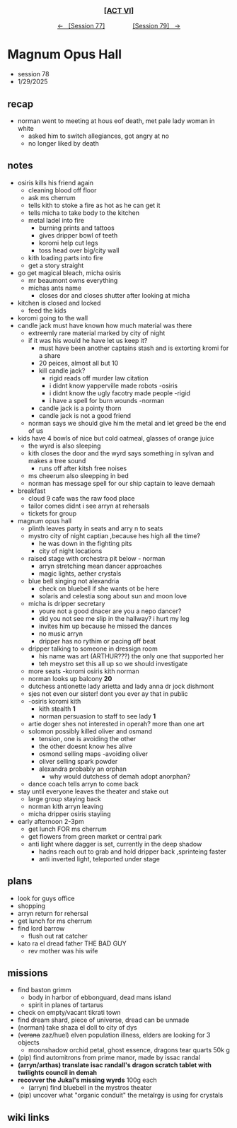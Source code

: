 
<div align="center">
  <h3 align="center"><a href="https://github.com/h-griffin/dnd-notes/blob/main/grimmhaus/act-VI" >[ACT VI]</a></h3>
  <p align="center">
    <a href="https://github.com/h-griffin/dnd-notes/blob/main/grimmhaus/act-VI/25-01-22.md" >&larr; &nbsp; [Session 77]</a>
    &nbsp;&nbsp;&nbsp;&nbsp;&nbsp;&nbsp;&nbsp;&nbsp;&nbsp;&nbsp;&nbsp;&nbsp;&nbsp;&nbsp;
    <a href="https://github.com/h-griffin/dnd-notes/blob/main/grimmhaus/act-VI/25-02-05.md" >[Session 79] &nbsp; &rarr;</a>
  </p>
</div>

# Magnum Opus Hall
- session 78
- 1/29/2025

## recap
- norman went to meeting at hous eof death, met pale lady woman in white
    - asked him to switch allegiances, got angry at no
    - no longer liked by death

## notes
- osiris kills his friend again
    - cleaning blood off floor
    - ask ms cherrum
    - tells kith to stoke a fire as hot as he can get it
    - tells micha to take body to the kitchen
    - metal ladel into fire
        - burning prints and tattoos
        - gives dripper bowl of teeth
        - koromi help cut legs
        - toss head over big/city wall
    - kith loading parts into fire
    - get a story straight
- go get magical bleach, micha osiris
    - mr beaumont owns everything
    - michas ants name
        - closes dor and closes shutter after looking at micha
- kitchen is closed and locked
    - feed the kids
- koromi going to the wall
- candle jack must have known how much material was there
    - extreemly rare material marked by city of night
    - if it was his would he have let us keep it?
        - must have been another captains stash and is extorting kromi for a share
        - 20 peices, almost all but 10
        - kill candle jack?
            - rigid reads off murder law citation
            - i didnt know yapperville made robots -osiris
            - i didnt know the ugly facotry made people -rigid
            - i have a spell for burn wounds -norman
        - candle jack is a pointy thorn
        - candle jack is not a good friend
    - norman says we should give him the metal and let greed be the end of us
- kids have 4 bowls of nice but cold oatmeal, glasses of orange juice
    - the wyrd is also sleeping
    - kith closes the door and the wyrd says something in sylvan and makes a tree sound
        - runs off after kitsh free noises
    - ms cheerum also sleepping in bed
    - norman has message spell for our ship captain to leave demaah
- breakfast
    - cloud 9 cafe was the raw food place
    - tailor comes didnt i see arryn at rehersals
    - tickets for group
- magnum opus hall
    - plinth leaves party in seats and arry n to seats
    - mystro city of night captian ,because hes high all the time?
        - he was down in the fighting pits
        - city of night locations
    - raised stage with orchestra pit below - norman
        - arryn stretching mean dancer approaches
        - magic lights, aether crystals
    - blue bell singing not alexandria
        - check on bluebell if she wants ot be here
        - solaris and celestia song about sun and moon love
    - micha is dripper secretary
        - youre not a good dnacer are you a nepo dancer?
        - did you not see me slip in the hallway? i hurt my leg
        - invites him up because he missed the dances
        - no music arryn
        - dripper has no rythim or pacing off beat
    - dripper talking to someone in dressign room
        - his name was art (ARTHUR???) the only one that supported her
        - teh meystro set this all up so we should investigate
    - more seats -koromi osiris kith norman
    - norman looks up balcony **20**
    - dutchess antionette lady arietta and lady anna dr jock dishmont
    - sjes not even our sister! dont you ever ay that in public
    - -osiris koromi kith
        - kith stealth **1**
        - norman persuasion to staff to see lady **1**
    - artie doger shes not interested in operah? more than one art
    - solomon possibly killed oliver and osmand
        - tension, one is avoiding the other
        - the other doesnt know hes alive
        - osmond selling maps -avoiding oliver
        - oliver selling spark powder
        - alexandra probably an orphan
            - why would dutchess of demah adopt anorphan?
    - dance coach tells arryn to come back
- stay until everyone leaves the theater and stake out
    - large group staying back
    - norman kith arryn leaving
    - micha dripper osiris stayiing
- early afternoon 2-3pm
    - get lunch FOR ms cherrum
    - get flowers from green market or central park
    - anti light where dagger is set, currently in the deep shadow
        - hadns reach out to grab and hold dripper back ,sprinteing faster
        - anti inverted light, teleported under stage

## plans
- look for guys office
- shopping
- arryn return for rehersal
- get lunch for ms cherrum
- find lord barrow
    - flush out rat catcher
- kato ra el dread father THE BAD GUY
    - rev mother was his wife

## missions
- find baston grimm
    - body in harbor of ebbonguard, dead mans island
    - spirit in planes of tartarus
- check on empty/vacant tikrati town
- find dream shard, piece of universe, dread can be unmade
- (norman) take shaza el doll to city of dys
- (~~verana~~ zaz/huel) elven population illness, elders are looking for 3 objects
    - moonshadow orchid petal, ghost essence, dragons tear quarts 50k g
- (pip) find automitrons from prime manor, made by issac randal
- **(arryn/arthas) translate isac randall's dragon scratch tablet with twilights council in demah**
- **recovver the Jukal's missing wyrds** 100g each
    - (arryn) find bluebell in the mystros theater
- (pip) uncover what "organic conduit" the metalrgy is using for crystals

## wiki links
